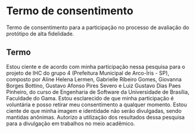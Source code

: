 # Termo de consentimento

Termo de consentimento para a participação no processo de avaliação do protótipo de alta fidelidade.

## Termo

Estou ciente e de acordo com minha participação nessa pesquisa para o projeto de IHC do grupo 4 (Prefeitura Municipal de Arco-Íris - SP), composto por Aline Helena Lermen, Gabrielle Ribeiro Gomes, Giovanna Borges Bottino, Gustavo Afonso Pires Severo e Luiz Gustavo Dias Paes Pinheiro, do curso de Engenharia de Software da Universidade de Brasília, Faculdade do Gama. Estou esclarecido de que minha participação é voluntária e posso retirar meu consentimento a qualquer momento. Estou ciente de que minha imagem e identidade não serão divulgadas, sendo mantidas anônimas. Autorizo a utilização dos resultados dessa pesquisa para a divulgação em trabalhos no meio acadêmico.

